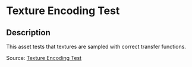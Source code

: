 # Texture Encoding Test

## Description

This asset tests that textures are sampled with correct transfer functions.

Source: [Texture Encoding Test](https://github.com/KhronosGroup/glTF-Sample-Assets/tree/6f5b2f56eb285aa25b86f2de992596e596c5182d/Models/TextureEncodingTest)
